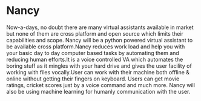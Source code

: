 # Nancy
Now-a-days, no doubt there are many virtual assistants available in market but none of them are cross platform  and open source which limits their capabilities and scope. Nancy will be a python powered virtual assistant to  be available cross platform.Nancy reduces work load and help you with your basic day to day computer based tasks  by automating them and reducing human efforts.It is a voice controlled VA which automates the boring stuff as it mingles with your hard drive and gives the user facility of working with files vocally.User can work with their  machine both offline &amp; online without getting their fingers on keyboard.   Users can get movie ratings,  cricket scores just by  a voice command and much more. Nancy will also be using machine learning for humanly communication with the user.
